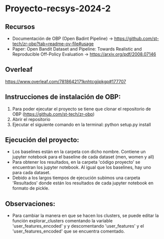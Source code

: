 # Proyecto-recsys-2024-2

## Recursos 
* Documentación de OBP (Open Badint Pipeline) -> https://github.com/st-tech/zr-obp?tab=readme-ov-file#usage
* Paper: Open Bandit Dataset and Pipeline: Towards Realistic
and Reproducible Off-Policy Evaluation -> https://arxiv.org/pdf/2008.07146

## Overleaf
https://www.overleaf.com/7818642171knhtcgjjpkgp#177707


## Instrucciones de instalación de OBP:

1. Para poder ejecutar el proyecto se tiene que clonar el repositorio de OBP (https://github.com/st-tech/zr-obp)
2. Abrir el repositorio
3. Ejecutar el siguiente comando en la terminal: python setup.py install

## Ejecución del proyecto:

* Los baselines están en la carpeta con dicho nombre. Contiene un jupyter notebook para el baseline de cada dataset (men, women y all)
* Para obtener los resultados, en la carpeta 'código proyecto' se encuentran los jupyter notebook. Al igual que los baselines, hay uno para cada dataset.
* Debido a los largos tiempos de ejecución subimos una carpeta 'Resultados' donde están los resultados de cada jupyter notebook en formato de pickle.

## Observaciones:

* Para cambiar la manera en que se hacen los clusters, se puede editar la función explorar_clusters comentando la variable 'user_features_encoded' y y descomentando 'user_features' y el 'user_features_encoded' que se encuentra comentado.
